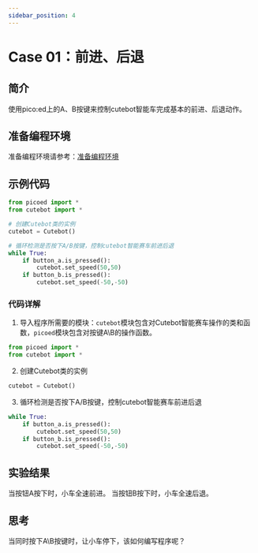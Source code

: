```yaml
---
sidebar_position: 4
---
```


# Case 01：前进、后退

## 简介
使用pico:ed上的A、B按键来控制cutebot智能车完成基本的前进、后退动作。
## 准备编程环境
准备编程环境请参考：[准备编程环境](https://www.yuque.com/elecfreaks-learn/picoed/gccnpl)
## 示例代码
```python
from picoed import *
from cutebot import *

# 创建Cutebot类的实例
cutebot = Cutebot()

# 循环检测是否按下A/B按键，控制cutebot智能赛车前进后退
while True:
    if button_a.is_pressed():
        cutebot.set_speed(50,50)
    if button_b.is_pressed():
        cutebot.set_speed(-50,-50)
```
### 代码详解

1. 导入程序所需要的模块：`cutebot`模块包含对Cutebot智能赛车操作的类和函数，`picoed`模块包含对按键A\B的操作函数。
```python
from picoed import *
from cutebot import *
```

2. 创建Cutebot类的实例
```python
cutebot = Cutebot()
```

3. 循环检测是否按下A/B按键，控制cutebot智能赛车前进后退
```python
while True:
    if button_a.is_pressed():
        cutebot.set_speed(50,50)
    if button_b.is_pressed():
        cutebot.set_speed(-50,-50)
```
## 实验结果
当按钮A按下时，小车全速前进。
当按钮B按下时，小车全速后退。
## 思考
当同时按下A\B按键时，让小车停下，该如何编写程序呢？
